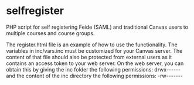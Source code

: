 # selfregister
PHP script for self registering Feide (SAML) and traditional Canvas users to multiple courses and course groups.

The register.html file is an example of how to use the functionality. The variables in inc/vars.inc must be customized for your Canvas server. The content of that file should also be protected from external users as it contains an access token to your web server. On the web server, you can obtain this by giving the inc folder the following permissions: drwx------ and the content of the inc directory the following permissions: -rw-------
